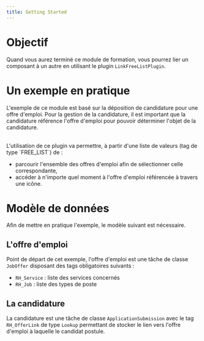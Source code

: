 ```yaml
---
title: Getting Started
---
```


# Objectif

Quand vous aurez terminé ce module de formation, vous pourrez lier un composant à un autre en utilisant le plugin `LinkFreeListPlugin`.

# Un exemple en pratique

L'exemple de ce module est basé sur la déposition de candidature pour une offre d'emploi. Pour la gestion de la candidature, il est important que la candidature référence l'offre d'emploi pour pouvoir déterminer l'objet de la candidature.

<br/>
L'utilisation de ce plugin va permettre, à partir d'une liste de valeurs (tag de type `FREE_LIST`) de :

* parcourir l'ensemble des offres d'emploi afin de sélectionner celle correspondante,
* accéder à n'importe quel moment à l'offre d'emploi référencée à travers une icône.



# Modèle de données

Afin de mettre en pratique l'exemple, le modèle suivant est nécessaire.

## L'offre d'emploi

Point de départ de cet exemple, l'offre d'emploi est une tâche de classe `JobOffer` disposant des tags obligatoires suivants : 

* `RH_Service` : liste des services concernés
* `RH_Job` : liste des types de poste


## La candidature

La candidature est une tâche de classe `ApplicationSubmission` avec le tag `RH_OfferLink` de type `Lookup` permettant de stocker le lien vers l'offre d'emploi à laquelle le candidat postule.